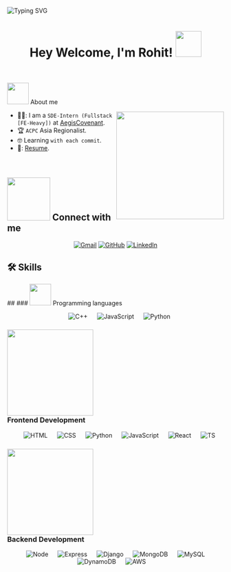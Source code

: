 ![Typing SVG](https://readme-typing-svg.herokuapp.com?font=monaco&duration=6000&color=44F729&vCenter=true&lines=coding+with+chai++testing+with+mocha;)
<h1 align="center">Hey Welcome, I'm Rohit! <img src="https://media0.giphy.com/media/v1.Y2lkPTc5MGI3NjExbnF4dzBseWg3d3Y4ajF3eXJycmhuM3IzOTY4MHlxZWcyd3AwMGF6cyZlcD12MV9pbnRlcm5hbF9naWZfYnlfaWQmY3Q9Zw/HzPtbOKyBoBFsK4hyc/giphy.gif" width="60"></h1>
<br>
<br>
<picture><img src = "https://github.com/7oSkaaa/7oSkaaa/blob/main/Images/about_me.gif?raw=true" width = 50px></picture> About me

<picture> <img align="right" src="https://github.com/7oSkaaa/7oSkaaa/blob/main/Images/Right_Side.gif?raw=true" width = 250px></picture>

- 👨‍💼: I am a `SDE-Intern (Fullstack [FE-Heavy])` at [AegisCovenant](https://aegiscovenant.com/).
- :trophy: `ACPC` Asia Regionalist.
- :nerd_face: Learning `with each commit`.
- 📂: [Resume](https://flowcv.com/resume/hra5q2aq5g).
<br>

## <picture> <img src="https://github.com/7oSkaaa/7oSkaaa/blob/main/Images/Connect-with-me.gif?raw=true" width="100px"> </picture> Connect with me
<p align="center">
	<a href="mailto:rohit.ojha22feb2002@gmail.com"><img img src="https://img.shields.io/badge/gmail-%23EA4335.svg?style=for-the-badge&logo=gmail&logoColor=white" alt="Gmail"/></a>
	<a href="https://github.com/rohit-ojha-10"><img src="https://img.shields.io/badge/github-%23181717.svg?style=for-the-badge&logo=github&logoColor=white" alt="GitHub"/></a>
	<a href="https://www.linkedin.com/in/rohit-ojha-992998203/"><img src="https://img.shields.io/badge/linkedin-%230A66C2.svg?style=for-the-badge&logo=linkedin&logoColor=white" alt="LinkedIn"/></a>
</p>

<h2>🛠️ Skills</h2>
##
### <picture> <img src = "https://github.com/7oSkaaa/7oSkaaa/blob/main/Images/Programming_Languages.gif?raw=true" width = 50px>  </picture> Programming languages

<p align="center"> 
  &emsp; 
    <img alt="C++" src="https://img.shields.io/badge/C++%20-%2300599C.svg?style=for-the-badge&logo=c%2B%2B&logoColor=white">
  &emsp;
     <img alt="JavaScript" src="https://img.shields.io/badge/JavaScript%20-%23F7DF1E.svg?style=for-the-badge&logo=javascript&logoColor=black">
  &emsp;
    <img alt="Python" src="https://img.shields.io/badge/Python%20-%2314354C.svg?style=for-the-badge&logo=python3&logoColor=white">
</p>

### <picture> <img src = "https://media2.giphy.com/media/v1.Y2lkPTc5MGI3NjExbDM0ZTh5ODhoNTQ1ajE2eGVhYnF6MWtic2Q0cnUzZmJweHVxNzVleiZlcD12MV9pbnRlcm5hbF9naWZfYnlfaWQmY3Q9Zw/luOncmGGhXtMh3gVQB/giphy.gif" width = "200px">  </picture> <br> Frontend Development
<p align="center"> 
  &emsp; 
   <img alt="HTML" src="https://img.shields.io/badge/HTML5%20-%23E34F26.svg?style=for-the-badge&logo=html5&logoColor=white">
  &emsp;
    <img alt="CSS" src="https://img.shields.io/badge/CSS%20-%231572B6.svg?style=for-the-badge&logo=css3&logoColor=white">
  &emsp;
    <img alt="Python" src="https://img.shields.io/badge/react-%2361DAFB.svg?style=for-the-badge&logo=React&logoColor=black">
  &emsp;
     <img alt="JavaScript" src="https://img.shields.io/badge/JavaScript%20-%23F7DF1E.svg?style=for-the-badge&logo=javascript&logoColor=black">
   &emsp;
      <img alt="React" src="https://img.shields.io/badge/react%20-%23F7DF1E.svg?style=for-the-badge&logo=React&logoColor=black">
    &emsp;
       <img alt="TS" src="https://upload.wikimedia.org/wikipedia/commons/thumb/4/4c/Typescript_logo_2020.svg/30px-Typescript_logo_2020.svg.png?20221110153201">
</p>

### <picture> <img src = "https://media0.giphy.com/media/v1.Y2lkPTc5MGI3NjExcWVnZ2dwaGE3Zm9wZThrMzFzeDBkMDFnMGE2bjFyajR3ODNxcDh0NyZlcD12MV9naWZzX3NlYXJjaCZjdD1n/Qn74oPyaKYBpVWdA7t/200.webp" width = "200px">  </picture> <br> Backend Development
<p align="center"> 
  &emsp; 
   <img alt="Node" src="https://img.shields.io/badge/nodejs%20-%231572B6.svg?style=for-the-badge&logo=Node.js&logoColor=green">
  &emsp;
    <img alt="Express" src="https://img.shields.io/badge/Express%20-%231572B6.svg?style=for-the-badge&logo=Express&logoColor=white">
  &emsp;
    <img alt="Django" src="https://img.shields.io/badge/django-%2361DAFB.svg?style=for-the-badge&logo=Django&logoColor=white">
  &emsp;
    <img alt="MongoDB" src="https://img.shields.io/badge/mongodb-%2361DAFB.svg?style=for-the-badge&logo=mongodb&logoColor=green">
  &emsp;
    <img alt="MySQL" src="https://img.shields.io/badge/mysql-%2361DAFB.svg?style=for-the-badge&logo=MySQL&logoColor=black">
  &emsp;
        <img alt="DynamoDB" src="https://img.shields.io/badge/amazon-dynamodb-%2361DAFB.svg?style=for-the-badge&logo=DynamoDB&logoColor=yellow">
  &emsp;
        <img alt="AWS" src="https://upload.wikimedia.org/wikipedia/commons/thumb/9/93/Amazon_Web_Services_Logo.svg/30px-Amazon_Web_Services_Logo.svg.png">
  &emsp;

</p>

</br></br>
	
